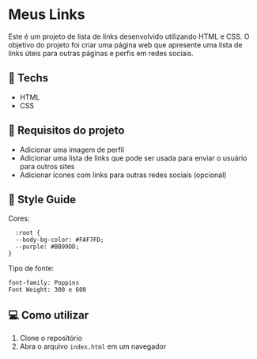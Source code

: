 # Meus Links

Este é um projeto de lista de links desenvolvido utilizando HTML e CSS. O objetivo do projeto foi criar uma página web que apresente uma lista de links úteis para outras páginas e perfis em redes sociais.

## 🚀 Techs

- HTML
- CSS

## 🔧 Requisitos do projeto

- Adicionar uma imagem de perfil
- Adicionar uma lista de links que pode ser usada para enviar o usuário para outros sites
- Adicionar ícones com links para outras redes sociais (opcional)

## 🎨 Style Guide

Cores:

      :root {
      --body-bg-color: #FAF7FD;
      --purple: #BB99DD;
    }

Tipo de fonte:

    font-family: Poppins
    Font Weight: 300 e 600

## 💻 Como utilizar

1.  Clone o repositório
2.  Abra o arquivo `index.html` em um navegador
